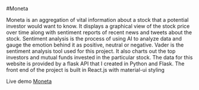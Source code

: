 #Moneta

Moneta is an aggregation of vital information about a stock that a potential investor would want to know. It displays a graphical view of the stock price over time along with sentiment reports of recent news and tweets about the stock. Sentiment analysis is the process of using AI to analyze data and gauge the emotion behind it as positive, neutral or negative. Vader is the sentiment analysis tool used for this project. It also charts out the top investors and mutual funds invested in the particular stock. The data for this website is provided by a flask API that I created in Python and Flask. The front end of the project is built in React.js with material-ui styling

Live demo [Moneta](https://rahavee.github.io/Stocks-frontend/)
